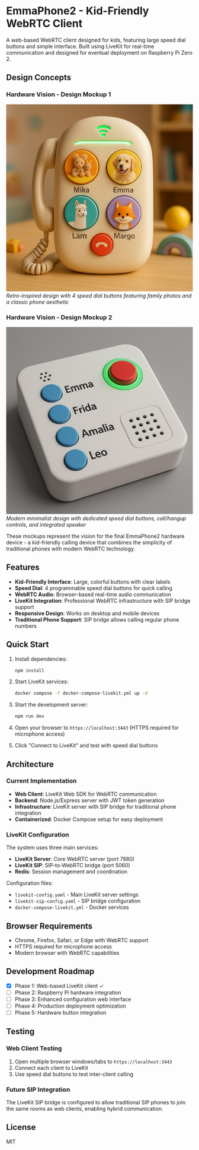 # EmmaPhone2 - Kid-Friendly WebRTC Client

A web-based WebRTC client designed for kids, featuring large speed dial buttons and simple interface. Built using LiveKit for real-time communication and designed for eventual deployment on Raspberry Pi Zero 2.

## Design Concepts

### Hardware Vision - Design Mockup 1
![EmmaPhone2 Design Mockup 1](design-mockup1.png)
*Retro-inspired design with 4 speed dial buttons featuring family photos and a classic phone aesthetic*

### Hardware Vision - Design Mockup 2
![EmmaPhone2 Design Mockup 2](design-mockup2.jpg)
*Modern minimalist design with dedicated speed dial buttons, call/hangup controls, and integrated speaker*

These mockups represent the vision for the final EmmaPhone2 hardware device - a kid-friendly calling device that combines the simplicity of traditional phones with modern WebRTC technology.

## Features

- **Kid-Friendly Interface**: Large, colorful buttons with clear labels
- **Speed Dial**: 4 programmable speed dial buttons for quick calling
- **WebRTC Audio**: Browser-based real-time audio communication
- **LiveKit Integration**: Professional WebRTC infrastructure with SIP bridge support
- **Responsive Design**: Works on desktop and mobile devices
- **Traditional Phone Support**: SIP bridge allows calling regular phone numbers

## Quick Start

1. Install dependencies:
   ```bash
   npm install
   ```

2. Start LiveKit services:
   ```bash
   docker compose -f docker-compose-livekit.yml up -d
   ```

3. Start the development server:
   ```bash
   npm run dev
   ```

4. Open your browser to `https://localhost:3443` (HTTPS required for microphone access)

5. Click "Connect to LiveKit" and test with speed dial buttons

## Architecture

### Current Implementation
- **Web Client**: LiveKit Web SDK for WebRTC communication
- **Backend**: Node.js/Express server with JWT token generation
- **Infrastructure**: LiveKit server with SIP bridge for traditional phone integration
- **Containerized**: Docker Compose setup for easy deployment

### LiveKit Configuration

The system uses three main services:
- **LiveKit Server**: Core WebRTC server (port 7880)
- **LiveKit SIP**: SIP-to-WebRTC bridge (port 5060)
- **Redis**: Session management and coordination

Configuration files:
- `livekit-config.yaml` - Main LiveKit server settings
- `livekit-sip-config.yaml` - SIP bridge configuration
- `docker-compose-livekit.yml` - Docker services

## Browser Requirements

- Chrome, Firefox, Safari, or Edge with WebRTC support
- HTTPS required for microphone access
- Modern browser with WebRTC capabilities

## Development Roadmap

- [x] Phase 1: Web-based LiveKit client ✓
- [ ] Phase 2: Raspberry Pi hardware integration
- [ ] Phase 3: Enhanced configuration web interface
- [ ] Phase 4: Production deployment optimization
- [ ] Phase 5: Hardware button integration

## Testing

### Web Client Testing
1. Open multiple browser windows/tabs to `https://localhost:3443`
2. Connect each client to LiveKit
3. Use speed dial buttons to test inter-client calling

### Future SIP Integration
The LiveKit SIP bridge is configured to allow traditional SIP phones to join the same rooms as web clients, enabling hybrid communication.

## License

MIT